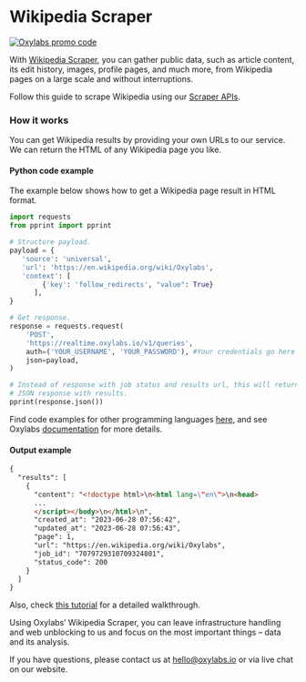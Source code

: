 # Wikipedia Scraper

[![Oxylabs promo code](https://user-images.githubusercontent.com/129506779/250792357-8289e25e-9c36-4dc0-a5e2-2706db797bb5.png)](https://oxylabs.go2cloud.org/aff_c?offer_id=7&aff_id=877&url_id=112)

With [Wikipedia Scraper](https://oxylabs.io/products/scraper-api/web/wikipedia), you can gather public data, such as article content, its edit history, images, profile pages, and much more, from Wikipedia pages on a large scale and without interruptions. 

Follow this guide to scrape Wikipedia using our [Scraper APIs](https://oxylabs.io/products/scraper-api). 

### How it works

You can get Wikipedia results by providing your own URLs to our service. We can return the HTML of any Wikipedia page you like.

#### Python code example

The example below shows how to get a Wikipedia page result in HTML format.

```python
import requests
from pprint import pprint

# Structure payload.
payload = {
   'source': 'universal',
   'url': 'https://en.wikipedia.org/wiki/Oxylabs',
   'context': [
        {'key': 'follow_redirects', "value": True}
      ],
}

# Get response.
response = requests.request(
    'POST',
    'https://realtime.oxylabs.io/v1/queries',
    auth=('YOUR_USERNAME', 'YOUR_PASSWORD'), #Your credentials go here
    json=payload,
)

# Instead of response with job status and results url, this will return the
# JSON response with results.
pprint(response.json())
```

Find code examples for other programming languages [here](https://github.com/oxylabs/wikipedia-scraper/tree/main/code%20examples), and see Oxylabs [documentation](https://developers.oxylabs.io/scraper-apis/web-scraper-api) for more details.

#### Output example

```html
{
  "results": [
    {
      "content": "<!doctype html>\n<html lang=\"en\">\n<head>
      ...
      </script></body>\n</html>\n",
      "created_at": "2023-06-28 07:56:42",
      "updated_at": "2023-06-28 07:56:43",
      "page": 1,
      "url": "https://en.wikipedia.org/wiki/Oxylabs",
      "job_id": "7079729310709324801",
      "status_code": 200
    }
  ]
}
```

Also, check [this tutorial](https://oxylabs.io/blog/how-to-scrape-wikipedia) for a detailed walkthrough.

Using Oxylabs’ Wikipedia Scraper, you can leave infrastructure handling and web unblocking to us and focus on the most important things – data and its analysis.

If you have questions, please contact us at hello@oxylabs.io or via live chat on our website.
